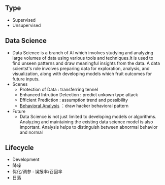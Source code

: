 ## Type
- Supervised
- Unsupervised


## Data Science
- Data Science is a branch of AI which involves studying and analyzing large volumes of data using various tools and techniques.It is used to find unseen patterns and draw meaningful insights from the data. A data scientst's role involves preparing data for exploration, analysis, and visualization, along with developing models which fruit outcomes for future inputs.
- Scenes
  - Protection of Data : transferring tennel
  - Enhanced Intrution Detection : predict unkown type attack
  - Efficient Prediction : assumption trend and possibility
  - [Behavioral Analysis](https://www.knowledgehut.com/blog/data-science/behavioral-data-science) ：draw hacker behavioral pattern
- Future
  - Data Science is not just limited to developing models or algorithms. Analyzing and maintaining the existing data science model is also important. Analysis helps to distinguish between abnormal behavior and normal


## Lifecycle
- Development
- 降噪 
- 优化/调参 : 误报率/召回率
- 日落
